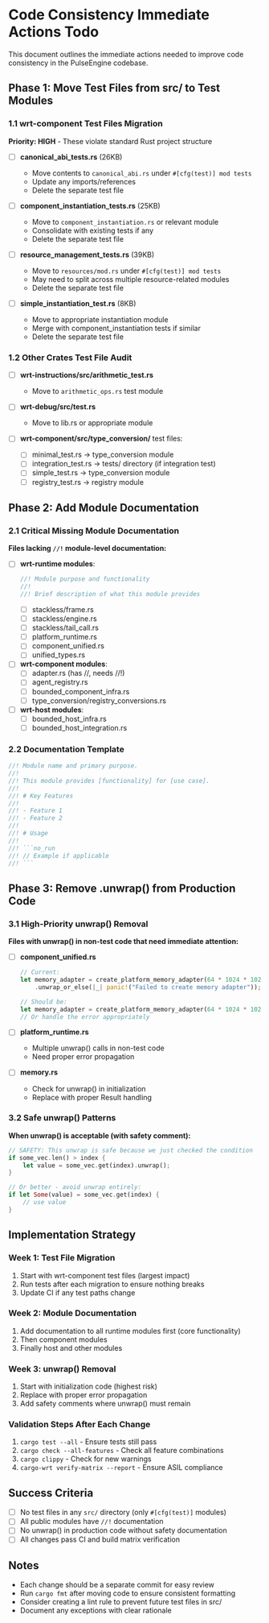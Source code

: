 # Code Consistency Immediate Actions Todo

This document outlines the immediate actions needed to improve code consistency in the PulseEngine codebase.

## Phase 1: Move Test Files from src/ to Test Modules

### 1.1 wrt-component Test Files Migration
**Priority: HIGH** - These violate standard Rust project structure

- [ ] **canonical_abi_tests.rs** (26KB)
  - Move contents to `canonical_abi.rs` under `#[cfg(test)] mod tests`
  - Update any imports/references
  - Delete the separate test file

- [ ] **component_instantiation_tests.rs** (25KB)
  - Move to `component_instantiation.rs` or relevant module
  - Consolidate with existing tests if any
  - Delete the separate test file

- [ ] **resource_management_tests.rs** (39KB) 
  - Move to `resources/mod.rs` under `#[cfg(test)] mod tests`
  - May need to split across multiple resource-related modules
  - Delete the separate test file

- [ ] **simple_instantiation_test.rs** (8KB)
  - Move to appropriate instantiation module
  - Merge with component_instantiation tests if similar
  - Delete the separate test file

### 1.2 Other Crates Test File Audit
- [ ] **wrt-instructions/src/arithmetic_test.rs**
  - Move to `arithmetic_ops.rs` test module
  
- [ ] **wrt-debug/src/test.rs**
  - Move to lib.rs or appropriate module

- [ ] **wrt-component/src/type_conversion/** test files:
  - [ ] minimal_test.rs → type_conversion module
  - [ ] integration_test.rs → tests/ directory (if integration test)
  - [ ] simple_test.rs → type_conversion module
  - [ ] registry_test.rs → registry module

## Phase 2: Add Module Documentation

### 2.1 Critical Missing Module Documentation
**Files lacking `//!` module-level documentation:**

- [ ] **wrt-runtime modules**:
  ```rust
  //! Module purpose and functionality
  //! 
  //! Brief description of what this module provides
  ```
  - [ ] stackless/frame.rs
  - [ ] stackless/engine.rs
  - [ ] stackless/tail_call.rs
  - [ ] platform_runtime.rs
  - [ ] component_unified.rs
  - [ ] unified_types.rs

- [ ] **wrt-component modules**:
  - [ ] adapter.rs (has //, needs //!)
  - [ ] agent_registry.rs
  - [ ] bounded_component_infra.rs
  - [ ] type_conversion/registry_conversions.rs

- [ ] **wrt-host modules**:
  - [ ] bounded_host_infra.rs
  - [ ] bounded_host_integration.rs

### 2.2 Documentation Template
```rust
//! Module name and primary purpose.
//!
//! This module provides [functionality] for [use case].
//! 
//! # Key Features
//! 
//! - Feature 1
//! - Feature 2
//!
//! # Usage
//! 
//! ```no_run
//! // Example if applicable
//! ```
```

## Phase 3: Remove .unwrap() from Production Code

### 3.1 High-Priority unwrap() Removal
**Files with unwrap() in non-test code that need immediate attention:**

- [ ] **component_unified.rs**
  ```rust
  // Current:
  let memory_adapter = create_platform_memory_adapter(64 * 1024 * 1024)
      .unwrap_or_else(|_| panic!("Failed to create memory adapter"));
  
  // Should be:
  let memory_adapter = create_platform_memory_adapter(64 * 1024 * 1024)?;
  // Or handle the error appropriately
  ```

- [ ] **platform_runtime.rs**
  - Multiple unwrap() calls in non-test code
  - Need proper error propagation

- [ ] **memory.rs**
  - Check for unwrap() in initialization
  - Replace with proper Result handling

### 3.2 Safe unwrap() Patterns
**When unwrap() is acceptable (with safety comment):**

```rust
// SAFETY: This unwrap is safe because we just checked the condition
if some_vec.len() > index {
    let value = some_vec.get(index).unwrap();
}

// Or better - avoid unwrap entirely:
if let Some(value) = some_vec.get(index) {
    // use value
}
```

## Implementation Strategy

### Week 1: Test File Migration
1. Start with wrt-component test files (largest impact)
2. Run tests after each migration to ensure nothing breaks
3. Update CI if any test paths change

### Week 2: Module Documentation
1. Add documentation to all runtime modules first (core functionality)
2. Then component modules
3. Finally host and other modules

### Week 3: unwrap() Removal
1. Start with initialization code (highest risk)
2. Replace with proper error propagation
3. Add safety comments where unwrap() must remain

### Validation Steps After Each Change
1. `cargo test --all` - Ensure tests still pass
2. `cargo check --all-features` - Check all feature combinations
3. `cargo clippy` - Check for new warnings
4. `cargo-wrt verify-matrix --report` - Ensure ASIL compliance

## Success Criteria

- [ ] No test files in any `src/` directory (only `#[cfg(test)]` modules)
- [ ] All public modules have `//!` documentation
- [ ] No unwrap() in production code without safety documentation
- [ ] All changes pass CI and build matrix verification

## Notes

- Each change should be a separate commit for easy review
- Run `cargo fmt` after moving code to ensure consistent formatting
- Consider creating a lint rule to prevent future test files in src/
- Document any exceptions with clear rationale